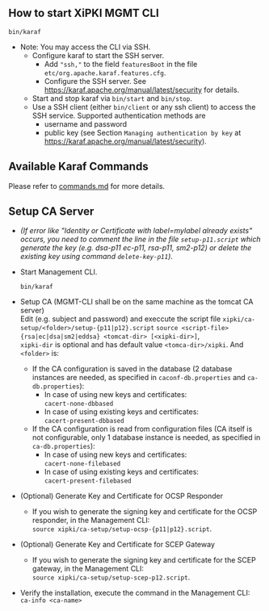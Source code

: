 ## How to start XiPKI MGMT CLI

`bin/karaf`

* Note: You may access the CLI via SSH.
    * Configure karaf to start the SSH server.
        * Add `"ssh,"` to the field `featuresBoot` in the file `etc/org.apache.karaf.features.cfg`.
        * Configure the SSH server. See https://karaf.apache.org/manual/latest/security for details.
    * Start and stop karaf via `bin/start` and `bin/stop`.
    * Use a SSH client (either `bin/client` or any ssh client) to access the SSH service. Supported authentication
      methods are
        * username and password
        * public key (see Section `Managing authentication by key` at https://karaf.apache.org/manual/latest/security).

## Available Karaf Commands

Please refer to [commands.md](commands.md) for more details.

## Setup CA Server

* _(If error like "Identity or Certificate with label=mylabel already exists" occurs,
      you need to comment the line in the file `setup-p11.script` which generate the key (e.g. dsa-p11 ec-p11, rsa-p11, sm2-p12)
      or delete the existing key using command `delete-key-p11`)_.

* Start Management CLI.

  `bin/karaf`

* Setup CA (MGMT-CLI shall be on the same machine as the tomcat CA server)  
  Edit (e.g. subject and password) and execcute the script file `xipki/ca-setup/<folder>/setup-{p11|p12}.script` 
  `source <script-file> {rsa|ec|dsa|sm2|eddsa} <tomcat-dir> [<xipki-dir>]`,  
  `xipki-dir` is optional and has default value `<tomca-dir>/xipki`.
  And `<folder>` is:
  * If the CA configuration is saved in the database (2 database instances are needed, 
      as specified in `caconf-db.properties` and `ca-db.properties`):
      * In case of using new keys and certificates:  
        `cacert-none-dbbased`
      * In case of using existing keys and certificates:  
        `cacert-present-dbbased`
  * If the CA configuration is read from configuration files (CA itself is not configurable, only 1
    database instance is needed, as specified in `ca-db.properties`):
      * In case of using new keys and certificates:  
        `cacert-none-filebased`
      * In case of using existing keys and certificates:  
        `cacert-present-filebased`

* (Optional) Generate Key and Certificate for OCSP Responder
    * If you wish to generate the signing key and certificate for the OCSP responder, in the Management CLI:  
      `source xipki/ca-setup/setup-ocsp-{p11|p12}.script`.

* (Optional) Generate Key and Certificate for SCEP Gateway
    * If you wish to generate the signing key and certificate for the SCEP gateway, in the Management CLI:  
      `source xipki/ca-setup/setup-scep-p12.script`.

* Verify the installation, execute the command in the Management CLI:  
  `ca-info <ca-name>`
